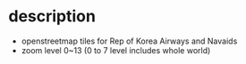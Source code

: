 # description
- openstreetmap tiles for Rep of Korea Airways and Navaids
- zoom level 0~13 (0 to 7 level includes whole world)
